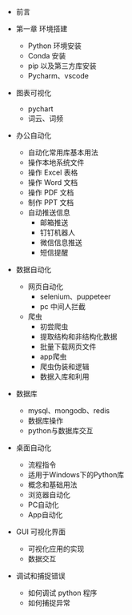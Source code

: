 
- 前言

- 第一章 环境搭建
    - Python 环境安装
    - Conda 安装
    - pip 以及第三方库安装
    -  Pycharm、vscode

- 图表可视化
    -  pychart
    -  词云、词频

- 办公自动化
    -  自动化常用库基本用法
    -  操作本地系统文件
    -  操作 Excel 表格
    -  操作 Word 文档
    -  操作 PDF 文档
    -  制作 PPT 文档
    -  自动推送信息
        -  邮箱推送
        -  钉钉机器人
        -  微信信息推送
        -  短信提醒

- 数据自动化
    - 网页自动化
        - selenium、puppeteer
        - pc 中间人拦截
    - 爬虫
        -  初尝爬虫
        -  提取结构和非结构化数据
        -  批量下载网页文件
        -  app爬虫
        -  爬虫伪装和逻辑
        -  数据入库和利用

- 数据库
    -  mysql、mongodb、redis
    -  数据库操作
    -  python与数据库交互


-  桌面自动化
    -  流程指令
    -  适用于Windows下的Python库
    -  概念和基础用法
    -  浏览器自动化
    -  PC自动化
    -  App自动化

-  GUI 可视化界面
    -  可视化应用的实现
    -  数据交互


-  调试和捕捉错误
    - 如何调试 python 程序
    - 如何捕捉异常






